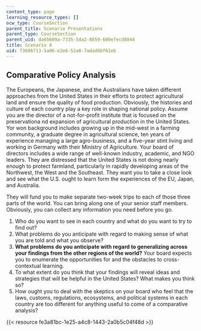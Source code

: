 ```yaml
---
content_type: page
learning_resource_types: []
ocw_type: CourseSection
parent_title: Scenario Presentations
parent_type: CourseSection
parent_uid: da65609a-7335-5da2-8859-600efecd8844
title: Scenario 4
uid: f3606f13-5a96-e2e6-52a0-7adad6bf61eb
---
```


Comparative Policy Analysis
---------------------------

The Europeans, the Japanese, and the Australians have taken different approaches from the United States in their efforts to protect agricultural land and ensure the quality of food production. Obviously, the histories and culture of each country play a key role in shaping national policy. Assume you are the director of a not-for-profit institute that is focused on the preservationa nd expansion of agricultural production in the United States. Yor won background includes growing up in the mid-west in a farming community, a graduate degree in agricultural science, ten years of experience managing a large agro-business, and a five-year stint living and working in Germany with their Ministry of Agriculture. Your board of directors includes a wide range of well-known industry, academic, and NGO leaders. They are distressed that the United States is not doing nearly enough to protect farmland, particularly in rapidly developing areas of the Northwest, the West and the Southeast. They want you to take a close look and see what the U.S. ought to learn form the experiences of the EU, Japan, and Australia.

They will fund you to make separate two-week trips to each of those three parts of the world. You can bring along one of your senior staff members. Obviously, you can collect any information you need before you go.

1.  Who do you want to see in each country and what do you want to try to find out?
2.  What problems do you anticipate with regard to making sense of what you are told and what you observe?
3.  **What problems do you anticipate with regard to generalizing across your findings from the other regions of the world?** Your board expects you to enumerate the opportunities for and the obstacles to cross-contextual learning.
4.  To what extent do you think that your findings will reveal ideas and strategies that will be helpful in the United States? What makes you think so?
5.  How ought you to deal with the skeptics on your board who feel that the laws, customs, regulations, ecosystems, and political systems in each country are too different for anything useful to come of a comparative analysis?

{{< resource fe3a81bc-1e25-a4c8-1443-2a0b5c04f48d >}}